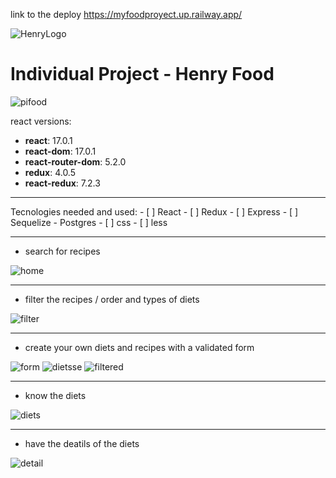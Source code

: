 link to the deploy https://myfoodproyect.up.railway.app/

![HenryLogo](https://d31uz8lwfmyn8g.cloudfront.net/Assets/logo-henry-white-lg.png)

# Individual Project - Henry Food
 
 ![pifood](https://user-images.githubusercontent.com/66582514/201798466-bd7efef8-7f33-4658-bed2-e4270b9aa1a9.png)

react versions:
 
- **react**: 17.0.1
- **react-dom**: 17.0.1
- **react-router-dom**: 5.2.0
- **redux**: 4.0.5
- **react-redux**: 7.2.3
<hr></hr>
Tecnologies needed and used:
- [ ] React
- [ ] Redux
- [ ] Express
- [ ] Sequelize - Postgres
- [ ] css
- [ ] less
<hr></hr>

- search for recipes  

![home](https://user-images.githubusercontent.com/66582514/201798479-3af5ba8e-8ada-432d-9c6c-7d19a17309b3.png)
 
<hr></hr>

- filter the recipes / order and types of diets

![filter](https://user-images.githubusercontent.com/66582514/201798780-4c3d0561-4019-4dfb-8086-73352b54cc1d.png)
<hr></hr>
 
- create your own diets and recipes with a validated form

![form](https://user-images.githubusercontent.com/66582514/201799131-9ede271a-3554-45d6-872e-6edd860d2aee.png)
![dietsse](https://user-images.githubusercontent.com/66582514/201799127-46654b1d-1a4b-4a71-a970-927ee5ff202c.png)
![filtered](https://user-images.githubusercontent.com/66582514/201799129-1e2ec2d9-2992-49b3-9db5-39d337ad53b7.png)


 
 <hr></hr>
 
- know the diets

![diets](https://user-images.githubusercontent.com/66582514/201799235-3c4d44b1-b39a-45ab-858c-11c3f61988fb.png)

 <hr></hr>

- have the deatils of the diets

 ![detail](https://user-images.githubusercontent.com/66582514/201799242-92b364f4-70a2-4612-b5d2-3e9be3d1360b.png)


 
